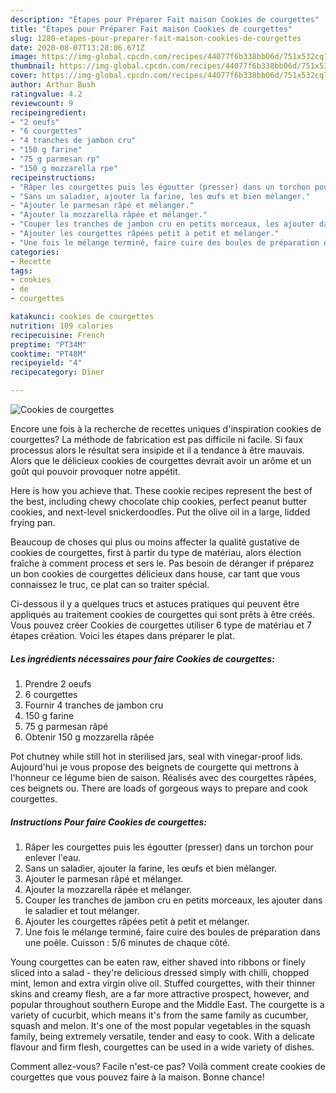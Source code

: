 ```yaml
---
description: "Étapes pour Préparer Fait maison Cookies de courgettes"
title: "Étapes pour Préparer Fait maison Cookies de courgettes"
slug: 1280-etapes-pour-preparer-fait-maison-cookies-de-courgettes
date: 2020-08-07T13:28:06.671Z
image: https://img-global.cpcdn.com/recipes/44077f6b338bb06d/751x532cq70/cookies-de-courgettes-photo-principale-de-la-recette.jpg
thumbnail: https://img-global.cpcdn.com/recipes/44077f6b338bb06d/751x532cq70/cookies-de-courgettes-photo-principale-de-la-recette.jpg
cover: https://img-global.cpcdn.com/recipes/44077f6b338bb06d/751x532cq70/cookies-de-courgettes-photo-principale-de-la-recette.jpg
author: Arthur Bush
ratingvalue: 4.2
reviewcount: 9
recipeingredient:
- "2 oeufs"
- "6 courgettes"
- "4 tranches de jambon cru"
- "150 g farine"
- "75 g parmesan rp"
- "150 g mozzarella rpe"
recipeinstructions:
- "Râper les courgettes puis les égoutter (presser) dans un torchon pour enlever l&#39;eau."
- "Sans un saladier, ajouter la farine, les œufs et bien mélanger."
- "Ajouter le parmesan râpé et mélanger."
- "Ajouter la mozzarella râpée et mélanger."
- "Couper les tranches de jambon cru en petits morceaux, les ajouter dans le saladier et tout mélanger."
- "Ajouter les courgettes râpées petit à petit et mélanger."
- "Une fois le mélange terminé, faire cuire des boules de préparation dans une poêle. Cuisson : 5/6 minutes de chaque côté."
categories:
- Recette
tags:
- cookies
- de
- courgettes

katakunci: cookies de courgettes 
nutrition: 109 calories
recipecuisine: French
preptime: "PT34M"
cooktime: "PT48M"
recipeyield: "4"
recipecategory: Dîner

---
```



![Cookies de courgettes](https://img-global.cpcdn.com/recipes/44077f6b338bb06d/751x532cq70/cookies-de-courgettes-photo-principale-de-la-recette.jpg)

Encore une fois à la recherche de recettes uniques d'inspiration cookies de courgettes? La méthode de fabrication est pas difficile ni facile. Si faux processus alors le résultat sera insipide et il a tendance à être mauvais. Alors que le délicieux cookies de courgettes devrait avoir un arôme et un goût qui pouvoir provoquer notre appétit.

Here is how you achieve that. These cookie recipes represent the best of the best, including chewy chocolate chip cookies, perfect peanut butter cookies, and next-level snickerdoodles. Put the olive oil in a large, lidded frying pan.

Beaucoup de choses qui plus ou moins affecter la qualité gustative de cookies de courgettes, first à partir du type de matériau, alors élection fraîche à comment process et sers le. Pas besoin de déranger if préparez un bon cookies de courgettes délicieux dans house, car tant que vous connaissez le truc, ce plat can so traiter spécial.


Ci-dessous il y a quelques trucs et astuces pratiques qui peuvent être appliqués au traitement cookies de courgettes qui sont prêts à être créés. Vous pouvez créer Cookies de courgettes utiliser 6 type de matériau et 7 étapes création. Voici les étapes dans préparer le plat.

<!--inarticleads1-->

##### Les ingrédients nécessaires pour faire Cookies de courgettes:

1. Prendre 2 oeufs
1.  6 courgettes
1. Fournir 4 tranches de jambon cru
1.  150 g farine
1.  75 g parmesan râpé
1. Obtenir 150 g mozzarella râpée


Pot chutney while still hot in sterilised jars, seal with vinegar-proof lids. Aujourd&#39;hui je vous propose des beignets de courgette qui mettrons à l&#39;honneur ce légume bien de saison. Réalisés avec des courgettes râpées, ces beignets ou. There are loads of gorgeous ways to prepare and cook courgettes. 

<!--inarticleads2-->

##### Instructions Pour faire Cookies de courgettes:

1. Râper les courgettes puis les égoutter (presser) dans un torchon pour enlever l&#39;eau.
1. Sans un saladier, ajouter la farine, les œufs et bien mélanger.
1. Ajouter le parmesan râpé et mélanger.
1. Ajouter la mozzarella râpée et mélanger.
1. Couper les tranches de jambon cru en petits morceaux, les ajouter dans le saladier et tout mélanger.
1. Ajouter les courgettes râpées petit à petit et mélanger.
1. Une fois le mélange terminé, faire cuire des boules de préparation dans une poêle. Cuisson : 5/6 minutes de chaque côté.


Young courgettes can be eaten raw, either shaved into ribbons or finely sliced into a salad - they&#39;re delicious dressed simply with chilli, chopped mint, lemon and extra virgin olive oil. Stuffed courgettes, with their thinner skins and creamy flesh, are a far more attractive prospect, however, and popular throughout southern Europe and the Middle East. The courgette is a variety of cucurbit, which means it&#39;s from the same family as cucumber, squash and melon. It&#39;s one of the most popular vegetables in the squash family, being extremely versatile, tender and easy to cook. With a delicate flavour and firm flesh, courgettes can be used in a wide variety of dishes. 


Comment allez-vous? Facile n'est-ce pas? Voilà comment create cookies de courgettes que vous pouvez faire à la maison. Bonne chance!
